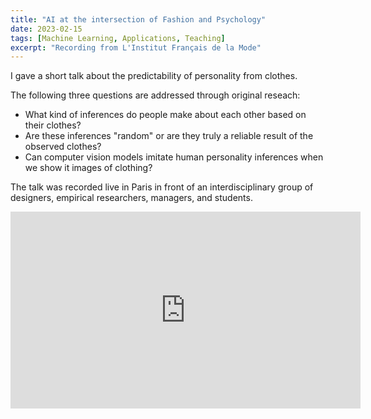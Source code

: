 ```yaml
---
title: "AI at the intersection of Fashion and Psychology"
date: 2023-02-15
tags: [Machine Learning, Applications, Teaching]
excerpt: "Recording from L'Institut Français de la Mode"
---
```


I gave a short talk about the predictability of personality from clothes.

The following three questions are addressed through original reseach:

<ul>
  <li>What kind of inferences do people make about each other based on their clothes?</li>
  <li>Are these inferences "random" or are they truly a reliable result of the observed clothes?</li>
  <li>Can computer vision models imitate human personality inferences when we show it images of clothing?</li>
</ul>

The talk was recorded live in Paris in front of an interdisciplinary group of designers, empirical researchers, managers, and students.


<iframe width="560" height="315" src="https://www.youtube.com/embed/cBJl8YyTZjA" frameborder="0" allow="autoplay; encrypted-media" allowfullscreen></iframe>
